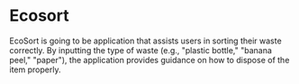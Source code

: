 # Ecosort

EcoSort is going to be application that assists users in sorting their waste correctly. By inputting the type of waste (e.g., "plastic bottle," "banana peel," "paper"), the application provides guidance on how to dispose of the item properly.

